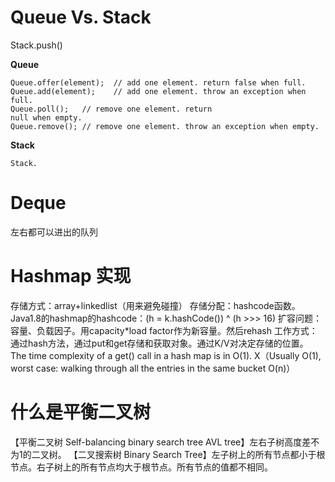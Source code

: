 # Queue Vs. Stack
Stack.push()

**Queue**
```
Queue.offer(element);  // add one element. return false when full.
Queue.add(element);    // add one element. throw an exception when full.
Queue.poll();   // remove one element. return 
null when empty.
Queue.remove(); // remove one element. throw an exception when empty.
```

**Stack**
```
Stack.
```

# Deque
左右都可以进出的队列

# Hashmap 实现
存储方式：array+linkedlist（用来避免碰撞）
存储分配：hashcode函数。Java1.8的hashmap的hashcode：(h = k.hashCode()) ^ (h >>> 16)
扩容问题：容量、负载因子。用capacity*load factor作为新容量。然后rehash
工作方式：通过hash方法，通过put和get存储和获取对象。通过K/V对决定存储的位置。
The time complexity of a get() call in a hash map is in O(1). X（Usually O(1), worst case: walking through all the entries in the same bucket O(n)）

# 什么是平衡二叉树
【平衡二叉树 Self-balancing binary search tree AVL tree】左右子树高度差不为1的二叉树。
【二叉搜索树 Binary Search Tree】左子树上的所有节点都小于根节点。右子树上的所有节点均大于根节点。所有节点的值都不相同。